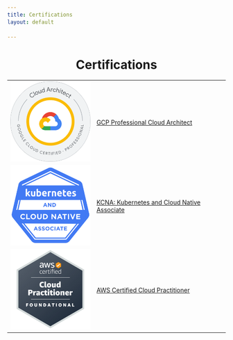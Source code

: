 ```yaml
---
title: Certifications
layout: default

---
```


<h1 align="center">Certifications</h1>

<table style="border: none" width="500">
    <tr style="border: none">
        <td style="border: none"><img src="images/certifications/gcp_pca.png" width="200"></td>
        <td style="border: none"><a href="https://www.credly.com/earner/earned/badge/29b39896-a781-41ca-b920-b80a8d2a4bfe">GCP Professional Cloud Architect</a></td>
    </tr>
    <tr style="border: none">
        <td style="border: none"><img src="images/certifications/KCNA_badge.png" width="200"></td>
        <td style="border: none"><a href="https://www.credly.com/badges/75d6d95d-1013-4472-af30-7e9b9272bc80/public_url">KCNA: Kubernetes and Cloud Native Associate</a></td>
    </tr>
    <tr style="border: none">
        <td style="border: none"><img src="images/certifications/aws_cloud_practitioner_badge.png" width="200"></td>
        <td style="border: none"><a href="https://www.credly.com/badges/6d4e4afc-c99c-486e-b5b0-0e023d8a3757/public_url">AWS Certified Cloud Practitioner</a></td>
    </tr>
</table>
